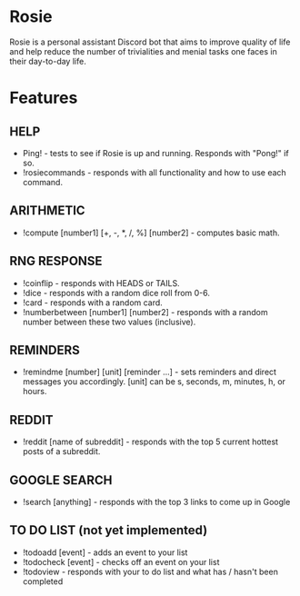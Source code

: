 # Rosie
Rosie is a personal assistant Discord bot that aims to improve quality of life and help reduce the number of trivialities and menial tasks one faces in their day-to-day life.

# Features

## HELP
+ Ping! - tests to see if Rosie is up and running. Responds with "Pong!" if so.
+ !rosiecommands - responds with all functionality and how to use each command.

## ARITHMETIC
+ !compute [number1] [+, -, *, /, %] [number2] - computes basic math.

## RNG RESPONSE
+ !coinflip - responds with HEADS or TAILS.
+ !dice - responds with a random dice roll from 0-6.
+ !card - responds with a random card.
+ !numberbetween [number1] [number2] - responds with a random number between these two values (inclusive).

## REMINDERS
+ !remindme [number] [unit] [reminder ...] - sets reminders and direct messages you accordingly. [unit] can be s, seconds, m, minutes, h, or hours.

## REDDIT
+ !reddit [name of subreddit] - responds with the top 5 current hottest posts of a subreddit.  

## GOOGLE SEARCH
+ !search [anything] - responds with the top 3 links to come up in Google  

## TO DO LIST (not yet implemented)
+ !todoadd [event] - adds an event to your list
+ !todocheck [event] - checks off an event on your list
+ !todoview - responds with your to do list and what has / hasn't been completed
